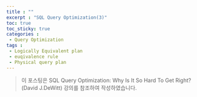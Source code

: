 ```yaml
---
title : ""
excerpt : "SQL Query Optimization(3)"
toc: true
toc_sticky: true
categories :	
 - Query Optimization
tags :
 - Logically Equivalent plan
 - euqivalence rule
 - Physical query plan
---
```


> 이 포스팅은 SQL Query Optimization: Why Is It So Hard To Get Right?(David J.DeWitt)  강의를 참조하여 작성하였습니다.

